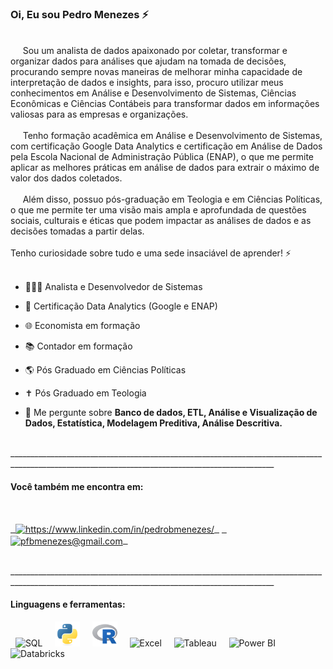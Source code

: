 <h3 align="left">Oi, Eu sou Pedro Menezes ⚡</h3>
<br>
&nbsp;&nbsp;&nbsp;&nbsp; Sou um analista de dados apaixonado por coletar, transformar e organizar dados para análises que ajudam na tomada de decisões, procurando sempre novas maneiras de melhorar minha capacidade de interpretação de dados e insights, para isso, procuro utilizar meus conhecimentos em Análise e Desenvolvimento de Sistemas, Ciências Econômicas e Ciências Contábeis para transformar dados em informações valiosas para as empresas e organizações.&nbsp;&nbsp;&nbsp;&nbsp;
<br><br>
&nbsp;&nbsp;&nbsp;&nbsp; Tenho formação acadêmica em Análise e Desenvolvimento de Sistemas, com certificação Google Data Analytics e certificação em Análise de Dados pela Escola Nacional de Administração Pública (ENAP), o que me permite aplicar as melhores práticas em análise de dados para extrair o máximo de valor dos dados coletados.&nbsp;&nbsp;&nbsp;&nbsp;
<br><br>
&nbsp;&nbsp;&nbsp;&nbsp; Além disso, possuo pós-graduação em Teologia e em Ciências Políticas, o que me permite ter uma visão mais ampla e aprofundada de questões sociais, culturais e éticas que podem impactar as análises de dados e as decisões tomadas a partir delas.&nbsp;&nbsp;&nbsp;&nbsp;
<br><br>
Tenho curiosidade sobre tudo e uma sede insaciável de aprender! ⚡

<br>
<br>

- 🧑🏻‍💻 Analista e Desenvolvedor de Sistemas
- 🎲 Certificação Data Analytics (Google e ENAP)
- 🌐 Economista em formação
- 📚 Contador em formação
- 🌎 Pós Graduado em Ciências Políticas
- ✝️ Pós Graduado em Teologia

- 💬 Me pergunte sobre **Banco de dados, ETL, Análise e Visualização de Dados, Estatística, Modelagem Preditiva, Análise Descritiva.**
<br>
________________________________________________________________________________________________________________________________________________
<br>
<h4 align="left">Você também me encontra em:</h4>

<br>
<p align="left">
  <a href="https://www.linkedin.com/in/pedrobmenezes/" target="blank">&nbsp;&nbsp;<img align="center" src="https://img.shields.io/badge/linkedin-%230077B5.svg?style=for-the-badge&logo=linkedin&logoColor=white" alt="https://www.linkedin.com/in/pedrobmenezes/"/>&nbsp;&nbsp;</a>
    <a href="mailto:pfbmenezes@gmail.com" target="blank">&nbsp;&nbsp;<img align="center" src="https://img.shields.io/badge/Gmail-D14836?style=for-the-badge&logo=gmail&logoColor=white" alt="pfbmenezes@gmail.com"/>&nbsp;&nbsp;</a>
</p>

<br>
________________________________________________________________________________________________________________________________________________
<h4 align="left">Linguagens e ferramentas:</h4>
<div style="display: inline"> 
                 &nbsp;&nbsp;<img src="https://icons.veryicon.com/png/o/file-type/file-type-icon-library/sql-9.png" title="SQL" alt="SQL" width="40" height="40"/>&nbsp;&nbsp;
                 &nbsp;&nbsp;<img src="https://raw.githubusercontent.com/devicons/devicon/master/icons/python/python-original.svg" title="Python" alt="Python" width="40" height="40"/>&nbsp;&nbsp;
                &nbsp;&nbsp;<img src="https://raw.githubusercontent.com/devicons/devicon/1119b9f84c0290e0f0b38982099a2bd027a48bf1/icons/r/r-original.svg" title="R." alt="R." width="40" height="40"/>&nbsp;&nbsp;
                 &nbsp;&nbsp;<img src="https://upload.wikimedia.org/wikipedia/commons/thumb/3/34/Microsoft_Office_Excel_%282019%E2%80%93present%29.svg/768px-Microsoft_Office_Excel_%282019%E2%80%93present%29.svg.png?20190925171014" title="Excel" alt="Excel" width="40" height="40"/>&nbsp;&nbsp;  
                 &nbsp;&nbsp;<img src="https://cdn.worldvectorlogo.com/logos/tableau-software.svg" title="Tableau" alt="Tableau" width="40" height="40"/>&nbsp;&nbsp;
                 &nbsp;&nbsp;<img src="https://raw.githubusercontent.com/microsoft/PowerBI-Icons/a3ca9ab3f109ea86b3f48844c0a8666073176af2/SVG/Power-BI.svg" title="Power BI" alt="Power BI" width="40" height="40"/>&nbsp;&nbsp;
                 <img src="https://www.vectorlogo.zone/logos/databricks/databricks-ar21.svg" title="Databricks" alt="Databricks" width="150" height="50"/>
</div>


<br>
